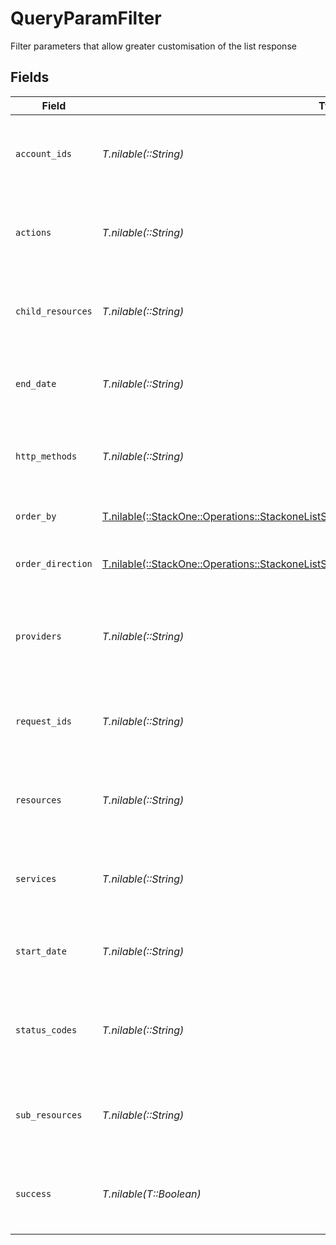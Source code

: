 # QueryParamFilter

Filter parameters that allow greater customisation of the list response


## Fields

| Field                                                                                                                                                                            | Type                                                                                                                                                                             | Required                                                                                                                                                                         | Description                                                                                                                                                                      | Example                                                                                                                                                                          |
| -------------------------------------------------------------------------------------------------------------------------------------------------------------------------------- | -------------------------------------------------------------------------------------------------------------------------------------------------------------------------------- | -------------------------------------------------------------------------------------------------------------------------------------------------------------------------------- | -------------------------------------------------------------------------------------------------------------------------------------------------------------------------------- | -------------------------------------------------------------------------------------------------------------------------------------------------------------------------------- |
| `account_ids`                                                                                                                                                                    | *T.nilable(::String)*                                                                                                                                                            | :heavy_minus_sign:                                                                                                                                                               | A comma-separated list of account IDs to filter the results by.                                                                                                                  | 45355976281015164504,45355976281015164505                                                                                                                                        |
| `actions`                                                                                                                                                                        | *T.nilable(::String)*                                                                                                                                                            | :heavy_minus_sign:                                                                                                                                                               | A comma-separated list of actions to filter the results by.                                                                                                                      | download,upload                                                                                                                                                                  |
| `child_resources`                                                                                                                                                                | *T.nilable(::String)*                                                                                                                                                            | :heavy_minus_sign:                                                                                                                                                               | A comma-separated list of child resources to filter the results by.                                                                                                              | documents,time-off                                                                                                                                                               |
| `end_date`                                                                                                                                                                       | *T.nilable(::String)*                                                                                                                                                            | :heavy_minus_sign:                                                                                                                                                               | A ISO8601 date string to filter the results by end_date.                                                                                                                         | 2020-01-01T00:00:00.000Z                                                                                                                                                         |
| `http_methods`                                                                                                                                                                   | *T.nilable(::String)*                                                                                                                                                            | :heavy_minus_sign:                                                                                                                                                               | A comma-separated list of HTTP methods to filter the results by.                                                                                                                 | GET,POST                                                                                                                                                                         |
| `order_by`                                                                                                                                                                       | [T.nilable(::StackOne::Operations::StackoneListStepLogsQueryParamRequestLogsOrderBy)](../../models/operations/stackoneliststeplogsqueryparamrequestlogsorderby.md)               | :heavy_minus_sign:                                                                                                                                                               | The field to order the results by.                                                                                                                                               | created_at                                                                                                                                                                       |
| `order_direction`                                                                                                                                                                | [T.nilable(::StackOne::Operations::StackoneListStepLogsQueryParamRequestLogsOrderDirection)](../../models/operations/stackoneliststeplogsqueryparamrequestlogsorderdirection.md) | :heavy_minus_sign:                                                                                                                                                               | The direction to order the results by.                                                                                                                                           | asc                                                                                                                                                                              |
| `providers`                                                                                                                                                                      | *T.nilable(::String)*                                                                                                                                                            | :heavy_minus_sign:                                                                                                                                                               | A comma-separated list of provider keys to filter the results by.                                                                                                                | ashby,greenhouse                                                                                                                                                                 |
| `request_ids`                                                                                                                                                                    | *T.nilable(::String)*                                                                                                                                                            | :heavy_minus_sign:                                                                                                                                                               | A comma-separated list of request IDs to filter the results by.                                                                                                                  | adbf752f-6457-4ddd-89b3-98ae2252b83b,adbf752f-6457-4ddd-89b3-98ae2252b83c                                                                                                        |
| `resources`                                                                                                                                                                      | *T.nilable(::String)*                                                                                                                                                            | :heavy_minus_sign:                                                                                                                                                               | A comma-separated list of resources to filter the results by.                                                                                                                    | employees,users                                                                                                                                                                  |
| `services`                                                                                                                                                                       | *T.nilable(::String)*                                                                                                                                                            | :heavy_minus_sign:                                                                                                                                                               | A comma-separated list of services to filter the results by.                                                                                                                     | hris,ats                                                                                                                                                                         |
| `start_date`                                                                                                                                                                     | *T.nilable(::String)*                                                                                                                                                            | :heavy_minus_sign:                                                                                                                                                               | A ISO8601 date string to filter the results by start_date.                                                                                                                       | 2020-01-01T00:00:00.000Z                                                                                                                                                         |
| `status_codes`                                                                                                                                                                   | *T.nilable(::String)*                                                                                                                                                            | :heavy_minus_sign:                                                                                                                                                               | A comma-separated list of status codes to filter the results by.                                                                                                                 | 200,400                                                                                                                                                                          |
| `sub_resources`                                                                                                                                                                  | *T.nilable(::String)*                                                                                                                                                            | :heavy_minus_sign:                                                                                                                                                               | A comma-separated list of sub resources to filter the results by.                                                                                                                | documents,employees                                                                                                                                                              |
| `success`                                                                                                                                                                        | *T.nilable(T::Boolean)*                                                                                                                                                          | :heavy_minus_sign:                                                                                                                                                               | A boolean value to filter the results by success or failure.                                                                                                                     | true                                                                                                                                                                             |